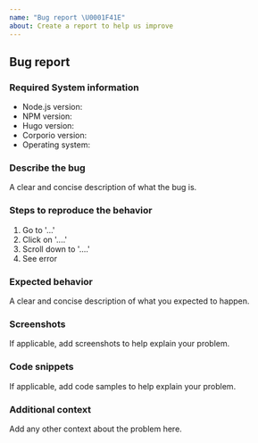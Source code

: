 ```yaml
---
name: "Bug report \U0001F41E"
about: Create a report to help us improve
---
```


## Bug report

### Required System information

- Node.js version:
- NPM version:
- Hugo version:
- Corporio version:
- Operating system:

### Describe the bug

A clear and concise description of what the bug is.

### Steps to reproduce the behavior

1. Go to '...'
2. Click on '....'
3. Scroll down to '....'
4. See error

### Expected behavior

A clear and concise description of what you expected to happen.

### Screenshots

If applicable, add screenshots to help explain your problem.

### Code snippets

If applicable, add code samples to help explain your problem.

### Additional context

Add any other context about the problem here.
